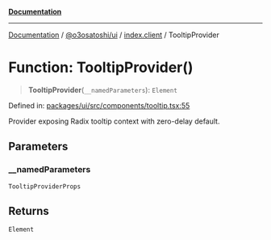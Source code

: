 [**Documentation**](../../../../README.md)

***

[Documentation](../../../../README.md) / [@o3osatoshi/ui](../../README.md) / [index.client](../README.md) / TooltipProvider

# Function: TooltipProvider()

> **TooltipProvider**(`__namedParameters`): `Element`

Defined in: [packages/ui/src/components/tooltip.tsx:55](https://github.com/o3osatoshi/experiment/blob/54ab00df974a3e9f8283fbcd8c611ed1e0274132/packages/ui/src/components/tooltip.tsx#L55)

Provider exposing Radix tooltip context with zero-delay default.

## Parameters

### \_\_namedParameters

`TooltipProviderProps`

## Returns

`Element`
